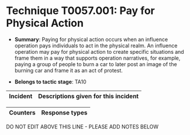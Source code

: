 # Technique T0057.001: Pay for Physical Action

* **Summary**: Paying for physical action occurs when an influence operation pays individuals to act in the  physical realm. An influence operation may pay for physical action to create specific situations  and frame them in a way that supports operation narratives, for example, paying a group of  people to burn a car to later post an image of the burning car and frame it as an act of protest. 

* **Belongs to tactic stage**: TA10


| Incident | Descriptions given for this incident |
| -------- | -------------------- |



| Counters | Response types |
| -------- | -------------- |


DO NOT EDIT ABOVE THIS LINE - PLEASE ADD NOTES BELOW